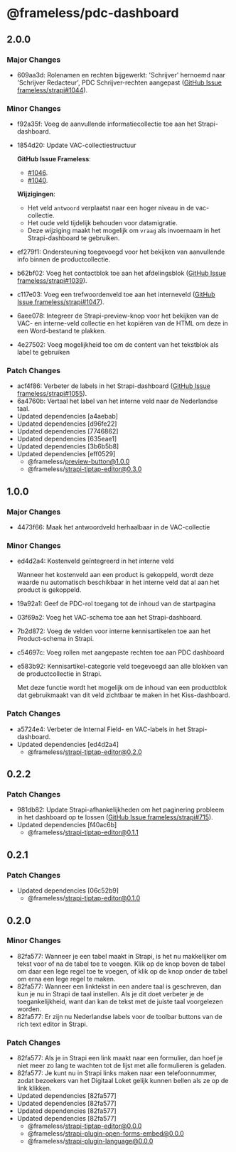 # @frameless/pdc-dashboard

## 2.0.0

### Major Changes

- 609aa3d: Rolenamen en rechten bijgewerkt: 'Schrijver' hernoemd naar 'Schrijver Redacteur', PDC Schrijver-rechten aangepast ([GitHub Issue frameless/strapi#1044](https://github.com/frameless/strapi/issues/1044)).

### Minor Changes

- f92a35f: Voeg de aanvullende informatiecollectie toe aan het Strapi-dashboard.
- 1854d20: Update VAC-collectiestructuur

  **GitHub Issue Frameless**:

  - [#1046](https://github.com/frameless/strapi/issues/1046).
  - [#1040](https://github.com/frameless/strapi/issues/1040).

  **Wijzigingen**:

  - Het veld `antwoord` verplaatst naar een hoger niveau in de vac-collectie.
  - Het oude veld tijdelijk behouden voor datamigratie.
  - Deze wijziging maakt het mogelijk om `vraag` als invoernaam in het Strapi-dashboard te gebruiken.

- ef279f1: Ondersteuning toegevoegd voor het bekijken van aanvullende info binnen de productcollectie.
- b62bf02: Voeg het contactblok toe aan het afdelingsblok ([GitHub Issue frameless/strapi#1039](https://github.com/frameless/strapi/issues/1039)).
- c117e03: Voeg een trefwoordenveld toe aan het interneveld ([GitHub Issue frameless/strapi#1047](https://github.com/frameless/strapi/issues/1047)).
- 6aee078: Integreer de Strapi-preview-knop voor het bekijken van de VAC- en interne-veld collectie en het kopiëren van de HTML om deze in een Word-bestand te plakken.
- 4e27502: Voeg mogelijkheid toe om de content van het tekstblok als label te gebruiken

### Patch Changes

- acf4f86: Verbeter de labels in het Strapi-dashboard ([GitHub Issue frameless/strapi#1055](https://github.com/frameless/strapi/issues/1055)).
- 6a4760b: Vertaal het label van het interne veld naar de Nederlandse taal.
- Updated dependencies [a4aebab]
- Updated dependencies [d96fe22]
- Updated dependencies [7746862]
- Updated dependencies [635eae1]
- Updated dependencies [3b6b5b8]
- Updated dependencies [eff0529]
  - @frameless/preview-button@1.0.0
  - @frameless/strapi-tiptap-editor@0.3.0

## 1.0.0

### Major Changes

- 4473f66: Maak het antwoordveld herhaalbaar in de VAC-collectie

### Minor Changes

- ed4d2a4: Kostenveld geïntegreerd in het interne veld

  Wanneer het kostenveld aan een product is gekoppeld, wordt deze waarde nu automatisch beschikbaar in het interne veld dat al aan het product is gekoppeld.

- 19a92a1: Geef de PDC-rol toegang tot de inhoud van de startpagina
- 03f69a2: Voeg het VAC-schema toe aan het Strapi-dashboard.
- 7b2d872: Voeg de velden voor interne kennisartikelen toe aan het Product-schema in Strapi.
- c54697c: Voeg rollen met aangepaste rechten toe aan PDC dashboard
- e583b92: Kennisartikel-categorie veld toegevoegd aan alle blokken van de productcollectie in Strapi.

  Met deze functie wordt het mogelijk om de inhoud van een productblok dat gebruikmaakt van dit veld zichtbaar te maken in het Kiss-dashboard.

### Patch Changes

- a5724e4: Verbeter de Internal Field- en VAC-labels in het Strapi-dashboard.
- Updated dependencies [ed4d2a4]
  - @frameless/strapi-tiptap-editor@0.2.0

## 0.2.2

### Patch Changes

- 981db82: Update Strapi-afhankelijkheden om het paginering probleem in het dashboard op te lossen ([GitHub Issue frameless/strapi#715](https://github.com/frameless/strapi/issues/715)).
- Updated dependencies [f40ac6b]
  - @frameless/strapi-tiptap-editor@0.1.1

## 0.2.1

### Patch Changes

- Updated dependencies [06c52b9]
  - @frameless/strapi-tiptap-editor@0.1.0

## 0.2.0

### Minor Changes

- 82fa577: Wanneer je een tabel maakt in Strapi, is het nu makkelijker om tekst voor of na de tabel toe te voegen. Klik op de knop boven de tabel om daar een lege regel toe te voegen, of klik op de knop onder de tabel om erna een lege regel te maken.
- 82fa577: Wanneer een linktekst in een andere taal is geschreven, dan kun je nu in Strapi de taal instellen. Als je dit doet verbeter je de toegankelijkheid, want dan kan de tekst met de juiste taal voorgelezen worden.
- 82fa577: Er zijn nu Nederlandse labels voor de toolbar buttons van de rich text editor in Strapi.

### Patch Changes

- 82fa577: Als je in Strapi een link maakt naar een formulier, dan hoef je niet meer zo lang te wachten tot de lijst met alle formulieren is geladen.
- 82fa577: Je kunt nu in Strapi links maken naar een telefoonnummer, zodat bezoekers van het Digitaal Loket gelijk kunnen bellen als ze op de link klikken.
- Updated dependencies [82fa577]
- Updated dependencies [82fa577]
- Updated dependencies [82fa577]
- Updated dependencies [82fa577]
  - @frameless/strapi-tiptap-editor@0.0.0
  - @frameless/strapi-plugin-open-forms-embed@0.0.0
  - @frameless/strapi-plugin-language@0.0.0
